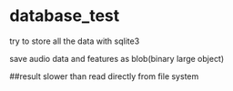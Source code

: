 # database_test
try to store all the data with sqlite3

save audio data and features as blob(binary large object)

##result
slower than read directly from file system
